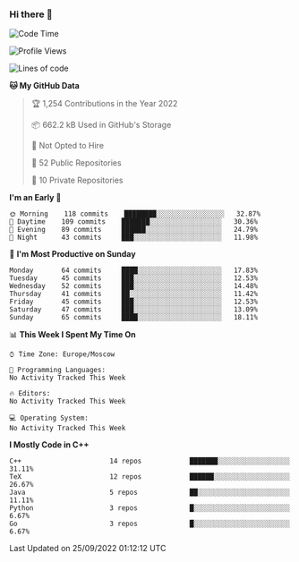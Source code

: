 ### Hi there 👋

<!--
**SemenMartynov/SemenMartynov** is a ✨ _special_ ✨ repository because its `README.md` (this file) appears on your GitHub profile.

Here are some ideas to get you started:

- 🔭 I’m currently working on ...
- 🌱 I’m currently learning ...
- 👯 I’m looking to collaborate on ...
- 🤔 I’m looking for help with ...
- 💬 Ask me about ...
- 📫 How to reach me: ...
- 😄 Pronouns: ...
- ⚡ Fun fact: ...
-->

<!--START_SECTION:waka-->
![Code Time](http://img.shields.io/badge/Code%20Time-0%20secs-blue)

![Profile Views](http://img.shields.io/badge/Profile%20Views-3-blue)

![Lines of code](https://img.shields.io/badge/From%20Hello%20World%20I%27ve%20Written-2%20Million%20lines%20of%20code-blue)

**🐱 My GitHub Data** 

> 🏆 1,254 Contributions in the Year 2022
 > 
> 📦 662.2 kB Used in GitHub's Storage 
 > 
> 🚫 Not Opted to Hire
 > 
> 📜 52 Public Repositories 
 > 
> 🔑 10 Private Repositories  
 > 
**I'm an Early 🐤** 

```text
🌞 Morning    118 commits    ████████░░░░░░░░░░░░░░░░░   32.87% 
🌆 Daytime    109 commits    ███████░░░░░░░░░░░░░░░░░░   30.36% 
🌃 Evening    89 commits     ██████░░░░░░░░░░░░░░░░░░░   24.79% 
🌙 Night      43 commits     ███░░░░░░░░░░░░░░░░░░░░░░   11.98%

```
📅 **I'm Most Productive on Sunday** 

```text
Monday       64 commits     ████░░░░░░░░░░░░░░░░░░░░░   17.83% 
Tuesday      45 commits     ███░░░░░░░░░░░░░░░░░░░░░░   12.53% 
Wednesday    52 commits     ███░░░░░░░░░░░░░░░░░░░░░░   14.48% 
Thursday     41 commits     ██░░░░░░░░░░░░░░░░░░░░░░░   11.42% 
Friday       45 commits     ███░░░░░░░░░░░░░░░░░░░░░░   12.53% 
Saturday     47 commits     ███░░░░░░░░░░░░░░░░░░░░░░   13.09% 
Sunday       65 commits     ████░░░░░░░░░░░░░░░░░░░░░   18.11%

```


📊 **This Week I Spent My Time On** 

```text
⌚︎ Time Zone: Europe/Moscow

💬 Programming Languages: 
No Activity Tracked This Week

🔥 Editors: 
No Activity Tracked This Week

💻 Operating System: 
No Activity Tracked This Week

```

**I Mostly Code in C++** 

```text
C++                      14 repos            ███████░░░░░░░░░░░░░░░░░░   31.11% 
TeX                      12 repos            ██████░░░░░░░░░░░░░░░░░░░   26.67% 
Java                     5 repos             ██░░░░░░░░░░░░░░░░░░░░░░░   11.11% 
Python                   3 repos             █░░░░░░░░░░░░░░░░░░░░░░░░   6.67% 
Go                       3 repos             █░░░░░░░░░░░░░░░░░░░░░░░░   6.67%

```



 Last Updated on 25/09/2022 01:12:12 UTC
<!--END_SECTION:waka-->